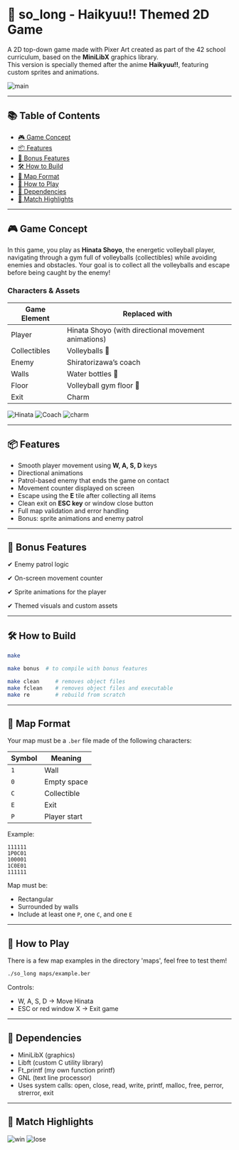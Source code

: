 # 🏐 so_long - Haikyuu!! Themed 2D Game

A 2D top-down game made with Pixer Art created as part of the 42 school curriculum, based on the **MiniLibX** graphics library.  
This version is specially themed after the anime **Haikyuu!!**, featuring custom sprites and animations.

![main](assets/main.gif)

---

## 📚 Table of Contents

- [🎮 Game Concept](#-game-concept)
- [📦 Features](#-features)
- [🎁 Bonus Features](#-bonus-features)
- [🛠️ How to Build](#️-how-to-build)
- [📁 Map Format](#-map-format)
- [🚀 How to Play](#-how-to-play)
- [🧠 Dependencies](#-dependencies)
- [📸 Match Highlights](#-match-highlights)

---

## 🎮 Game Concept

In this game, you play as **Hinata Shoyo**, the energetic volleyball player, navigating through a gym full of volleyballs (collectibles) while avoiding enemies and obstacles. Your goal is to collect all the volleyballs and escape before being caught by the enemy!

### Characters & Assets

| Game Element | Replaced with |
|--------------|----------------|
| Player       | Hinata Shoyo (with directional movement animations) |
| Collectibles | Volleyballs 🏐 |
| Enemy        | Shiratorizawa’s coach |
| Walls        | Water bottles 🧴 |
| Floor        | Volleyball gym floor 🏐 |
| Exit         | Charm |

![Hinata](assets/hinata.png)
![Coach](assets/coach.png)
![charm](assets/charm.png)

---

## 📦 Features

- Smooth player movement using **W, A, S, D** keys
- Directional animations
- Patrol-based enemy that ends the game on contact
- Movement counter displayed on screen
- Escape using the **E** tile after collecting all items
- Clean exit on **ESC key** or window close button
- Full map validation and error handling
- Bonus: sprite animations and enemy patrol

---
## 🎁 Bonus Features
✔ Enemy patrol logic

✔ On-screen movement counter

✔ Sprite animations for the player

✔ Themed visuals and custom assets

---
## 🛠️ How to Build

```bash
make
```
```bash
make bonus  # to compile with bonus features
````
````bash
make clean     # removes object files  
make fclean    # removes object files and executable  
make re        # rebuild from scratch  
````
---

## 📁 Map Format

Your map must be a `.ber` file made of the following characters:

| Symbol | Meaning            |
|--------|--------------------|
| `1`    | Wall               |
| `0`    | Empty space        |
| `C`    | Collectible        |
| `E`    | Exit               |
| `P`    | Player start       |

Example:
````
111111
1P0C01
100001
1C0E01
111111
````

Map must be:
- Rectangular
- Surrounded by walls
- Include at least one `P`, one `C`, and one `E`
---

## 🚀 How to Play
There is a few map examples in the directory 'maps', feel free to test them!

````bash
./so_long maps/example.ber
````
Controls:
  - W, A, S, D → Move Hinata
  - ESC or red window X → Exit game

---

## 🧠 Dependencies

  - MiniLibX (graphics)
  - Libft (custom C utility library)
  - Ft_printf (my own function printf)
  - GNL (text line processor)
  - Uses system calls: open, close, read, write, printf, malloc, free, perror, strerror, exit
---
## 📸 Match Highlights
![win](assets/win.gif)
![lose](assets/lose.gif)
